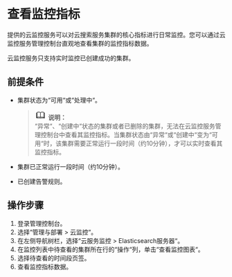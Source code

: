 # 查看监控指标<a name="css_01_0044"></a>

提供的云监控服务可以对云搜索服务集群的核心指标进行日常监控。您可以通过云监控服务管理控制台直观地查看集群的监控指标数据。

云监控服务只支持实时监控已创建成功的集群。

## 前提条件<a name="section1839919421279"></a>

-   集群状态为“可用“或“处理中“。

    >![](public_sys-resources/icon-note.gif) **说明：**   
    >“异常“、“创建中“状态的集群或者已删除的集群，无法在云监控服务管理控制台中查看其监控指标。当集群状态由“异常“或“创建中“变为“可用“时，该集群需要正常运行一段时间（约10分钟），才可以实时查看其监控指标。  

-   集群已正常运行一段时间（约10分钟）。
-   已创建告警规则。

## 操作步骤<a name="section1482553663115"></a>

1.  登录管理控制台。
2.  选择“管理与部署 \> 云监控“。
3.  在左侧导航树栏，选择“云服务监控 \> Elasticsearch服务器“。
4.  在监控列表中待查看的集群所在行的“操作“列，单击“查看监控图表“。
5.  选择待查看的时间段页签。
6.  查看监控指标数据。

